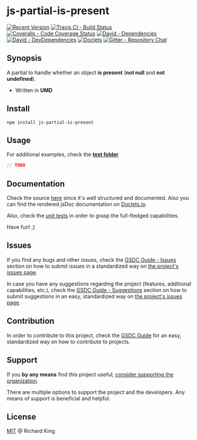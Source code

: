 # js-partial-is-present

[![Recent Version][npm-badge]][npm-url]
[![Travis CI - Build Status][travis-badge]][travis-url]
[![Coveralls - Code Coverage Status][cov-badge]][cov-url]
[![David - Dependencies][dep-badge]][dep-url]
[![David - DevDependencies][dev-dep-badge]][dev-dep-url]
[![Doclets][doclets-badge]][doclets-url]
[![Gitter - Repository Chat][chat-badge]][chat-url]

## Synopsis

A partial to handle whether an object **is present** (**not null** and **not undefined**).

- Written in **UMD**

## Install

```
npm install js-partial-is-present
```

## Usage

For additional examples,
check the **[test folder](https://github.com/jsopenstd/js-partial-is-present/tree/master/tests)**

```javascript
// TODO
```

## Documentation

Check the source 
[here](https://github.com/jsopenstd/js-partial-is-present/blob/master/src/js-partial-is-present.js)
since it's well structured and documented. Also you can find the rendered jsDoc documentation on 
[Doclets.io](https://doclets.io/jsopenstd/js-partial-is-present/master). 

Also, check the [unit tests](https://github.com/jsopenstd/js-partial-is-present/blob/master/tests/tests.js) 
in order to grasp the full-fledged capabilities.

Have fun! ;)

## Issues

If you find any bugs and other issues, check the
[GSDC Guide - Issues](https://github.com/openstd/general-software-development-contribution-guide#issues)
section on how to submit issues in a standardized way on
[the project's issues page](https://github.com/jsopenstd/js-partial-is-present/issues).

In case you have any suggestions regarding the project (features, additional capabilities, etc.), check the
[GSDC Guide - Suggestions](https://github.com/openstd/general-software-development-contribution-guide#suggestions)
section on how to submit suggestions in an easy, standardized way on
[the project's issues page](https://github.com/jsopenstd/js-partial-is-present/issues).

## Contribution

In order to contribute to this project, check the
[GSDC Guide](https://github.com/openstd/general-software-development-contribution-guide)
for an easy, standardized way on how to contribute to projects.

## Support

If you **by any means** find this project useful,
[consider supporting the organization](https://github.com/jsopenstd/jsopenstd/blob/master/support.md).

There are multiple options to support the project and the developers.
Any means of support is beneficial and helpful.

## License

[MIT](license.md) @ Richard King

[npm-badge]:     https://img.shields.io/npm/v/js-partial-is-present.svg
[npm-url]:       https://www.npmjs.com/package/js-partial-is-present

[travis-badge]:  https://travis-ci.org/jsopenstd/js-partial-is-present.svg?branch=master
[travis-url]:    https://travis-ci.org/jsopenstd/js-partial-is-present

[cov-badge]:     https://coveralls.io/repos/github/jsopenstd/js-partial-is-present/badge.svg?branch=master
[cov-url]:       https://coveralls.io/github/jsopenstd/js-partial-is-present

[dep-badge]:     https://david-dm.org/jsopenstd/js-partial-is-present.svg
[dep-url]:       https://david-dm.org/jsopenstd/js-partial-is-present

[dev-dep-badge]: https://david-dm.org/jsopenstd/js-partial-is-present/dev-status.svg
[dev-dep-url]:   https://david-dm.org/jsopenstd/js-partial-is-present#info=devDependencies

[doclets-badge]: https://img.shields.io/badge/style-on_doclets-brightgreen.svg?style=flat-square&label=docs
[doclets-url]:   https://doclets.io/jsopenstd/js-partial-is-present/master   

[chat-badge]:    https://badges.gitter.im/jsopenstd/js-partial-is-present.svg
[chat-url]:      https://gitter.im/jsopenstd/js-partial-is-present?utm_source=badge&utm_medium=badge&utm_campaign=pr-badge

[partial-link]:  https://github.com/jsopenstd/jsopenstd/blob/master/readme.md#partial 
[umd-link]:      https://github.com/jsopenstd/jsopenstd/blob/master/readme.md#umd
